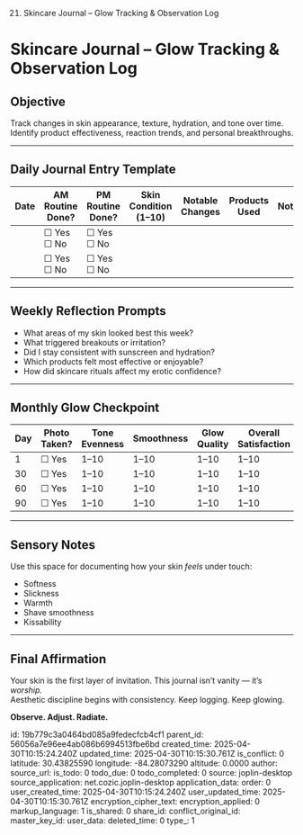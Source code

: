 21. Skincare Journal – Glow Tracking & Observation Log

# Skincare Journal – Glow Tracking & Observation Log

## Objective
Track changes in skin appearance, texture, hydration, and tone over time. Identify product effectiveness, reaction trends, and personal breakthroughs.

---

## Daily Journal Entry Template
| Date | AM Routine Done? | PM Routine Done? | Skin Condition (1–10) | Notable Changes | Products Used | Notes |
|------|------------------|------------------|------------------------|------------------|----------------|-------|
|      | ☐ Yes ☐ No       | ☐ Yes ☐ No       |                        |                  |                |       |
|      | ☐ Yes ☐ No       | ☐ Yes ☐ No       |                        |                  |                |       |

---

## Weekly Reflection Prompts
- What areas of my skin looked best this week?
- What triggered breakouts or irritation?
- Did I stay consistent with sunscreen and hydration?
- Which products felt most effective or enjoyable?
- How did skincare rituals affect my erotic confidence?

---

## Monthly Glow Checkpoint
| Day | Photo Taken? | Tone Evenness | Smoothness | Glow Quality | Overall Satisfaction |
|-----|---------------|----------------|------------|---------------|-----------------------|
| 1   | ☐ Yes         | 1–10           | 1–10       | 1–10          | 1–10                  |
| 30  | ☐ Yes         | 1–10           | 1–10       | 1–10          | 1–10                  |
| 60  | ☐ Yes         | 1–10           | 1–10       | 1–10          | 1–10                  |
| 90  | ☐ Yes         | 1–10           | 1–10       | 1–10          | 1–10                  |

---

## Sensory Notes
Use this space for documenting how your skin *feels* under touch:
- Softness
- Slickness
- Warmth
- Shave smoothness
- Kissability

---

## Final Affirmation
Your skin is the first layer of invitation. This journal isn’t vanity — it’s *worship.*  
Aesthetic discipline begins with consistency. Keep logging. Keep glowing.

**Observe. Adjust. Radiate.**



id: 19b779c3a0464bd085a9fedecfcb4cf1
parent_id: 56056a7e96ee4ab086b6994513fbe6bd
created_time: 2025-04-30T10:15:24.240Z
updated_time: 2025-04-30T10:15:30.761Z
is_conflict: 0
latitude: 30.43825590
longitude: -84.28073290
altitude: 0.0000
author: 
source_url: 
is_todo: 0
todo_due: 0
todo_completed: 0
source: joplin-desktop
source_application: net.cozic.joplin-desktop
application_data: 
order: 0
user_created_time: 2025-04-30T10:15:24.240Z
user_updated_time: 2025-04-30T10:15:30.761Z
encryption_cipher_text: 
encryption_applied: 0
markup_language: 1
is_shared: 0
share_id: 
conflict_original_id: 
master_key_id: 
user_data: 
deleted_time: 0
type_: 1